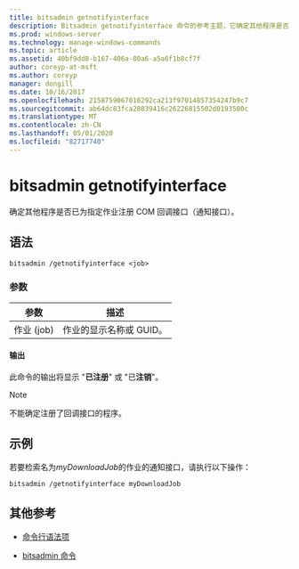```yaml
---
title: bitsadmin getnotifyinterface
description: Bitsadmin getnotifyinterface 命令的参考主题，它确定其他程序是否已为指定作业注册 COM 回调接口。
ms.prod: windows-server
ms.technology: manage-windows-commands
ms.topic: article
ms.assetid: 40bf9dd8-b167-406a-80a6-a5a6f1b8cf7f
author: coreyp-at-msft
ms.author: coreyp
manager: dongill
ms.date: 10/16/2017
ms.openlocfilehash: 2158759067010292ca213f97014857354247b9c7
ms.sourcegitcommit: ab64dc83fca28039416c26226815502d0193500c
ms.translationtype: MT
ms.contentlocale: zh-CN
ms.lasthandoff: 05/01/2020
ms.locfileid: "82717740"
---
```

# <a name="bitsadmin-getnotifyinterface"></a>bitsadmin getnotifyinterface

确定其他程序是否已为指定作业注册 COM 回调接口（通知接口）。

## <a name="syntax"></a>语法

```
bitsadmin /getnotifyinterface <job>
```

### <a name="parameters"></a>参数

| 参数 | 描述 |
| -------------- | -------------- |
| 作业 (job) | 作业的显示名称或 GUID。 |

#### <a name="output"></a>输出

此命令的输出将显示 "**已注册**" 或 "已**注销**"。

> [!NOTE]
> 不能确定注册了回调接口的程序。

## <a name="examples"></a>示例

若要检索名为*myDownloadJob*的作业的通知接口，请执行以下操作：

```
bitsadmin /getnotifyinterface myDownloadJob
```

## <a name="additional-references"></a>其他参考

- [命令行语法项](command-line-syntax-key.md)

- [bitsadmin 命令](bitsadmin.md)
